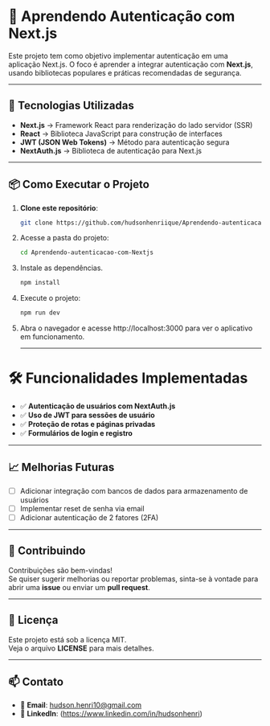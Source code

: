 # 🔐 Aprendendo Autenticação com Next.js

Este projeto tem como objetivo implementar autenticação em uma aplicação Next.js. O foco é aprender a integrar autenticação com **Next.js**, usando bibliotecas populares e práticas recomendadas de segurança.

---

## 🚀 Tecnologias Utilizadas

- **Next.js** → Framework React para renderização do lado servidor (SSR)  
- **React** → Biblioteca JavaScript para construção de interfaces  
- **JWT (JSON Web Tokens)** → Método para autenticação segura  
- **NextAuth.js** → Biblioteca de autenticação para Next.js  

---

## 📦 Como Executar o Projeto

1. **Clone este repositório**:
   ```bash
   git clone https://github.com/hudsonhenriique/Aprendendo-autenticacao-com-Nextjs.git
   ```

2. Acesse a pasta do projeto:
   ```bash
   cd Aprendendo-autenticacao-com-Nextjs
   ```

3. Instale as dependências.
   ```bash
   npm install
   ```
4. Execute o projeto:
   ```bash
   npm run dev
   ```

5. Abra o navegador e acesse http://localhost:3000 para ver o aplicativo em funcionamento.

   ---
   
# 🛠️ Funcionalidades Implementadas

- ✅ **Autenticação de usuários com NextAuth.js**
- ✅ **Uso de JWT para sessões de usuário**
- ✅ **Proteção de rotas e páginas privadas**
- ✅ **Formulários de login e registro** 

---

## 📈 Melhorias Futuras

- [ ] Adicionar integração com bancos de dados para armazenamento de usuários 
- [ ] Implementar reset de senha via email
- [ ] Adicionar autenticação de 2 fatores (2FA)

---

## 🤝 Contribuindo

Contribuições são bem-vindas!  
Se quiser sugerir melhorias ou reportar problemas, sinta-se à vontade para abrir uma **issue** ou enviar um **pull request**.  

---

## 📄 Licença

Este projeto está sob a licença MIT.  
Veja o arquivo **LICENSE** para mais detalhes.  

---

## 📫 Contato

- 📧 **Email**: hudson.henri10@gmail.com 
- 💼 **LinkedIn**: (https://www.linkedin.com/in/hudsonhenri)  
